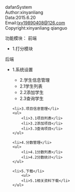 dafanSystem<br/>
Author:xinyanliang<br/>
Data:2015.6.20<br/>
Email:lxy19890408@126.com<br/>
Copyright:xinyanliang  qianguo<br/>


功能模块：
前端<br/>                                                   
<ul>
<li>1.打分模块</li>
</ul>
后端                                                       
<ul>
	<li>1.系统设置</li>
	<ul>
		<li>2.学生信息管理</li>
		<li>2.1学生列表</li>
		<li>2.2添加学生</li>
		<li>2.3查询学生</li>
	</ul>
	
	<li>3.项目信息管理</li>
	<ul>
		<li>3.1项目列表</li>
		<li>3.2添加项目</li>
		<li>3.3查询项目</li>
	</ul>
	
	<li>4.分数管理</li>
	<ul>
		<li>4.1分数列表</li>
		<li>4.2分数统计</li>
	</ul>
	
	<li>5.下载</li>
		<ul>
		<li>5.1相关资料下载</li>
	</ul>
</ul>
